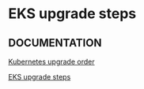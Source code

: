 # EKS upgrade steps

## DOCUMENTATION

[Kubernetes upgrade order](https://kubernetes.io/releases/version-skew-policy/#supported-component-upgrade-order)

[EKS upgrade steps](https://docs.aws.amazon.com/eks/latest/userguide/update-cluster.html)
